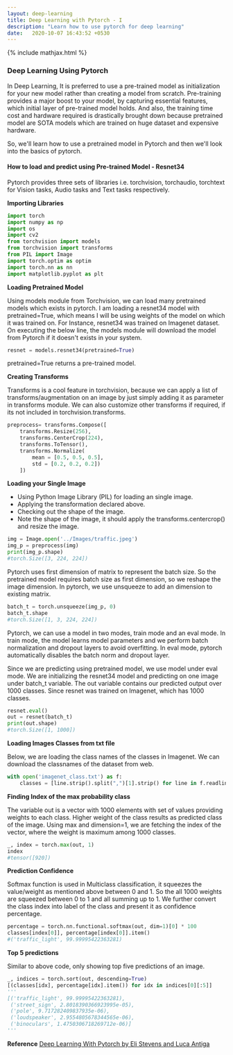 ```yaml
---
layout: deep-learning
title: Deep Learning with Pytorch - I
description: "Learn how to use pytorch for deep learning"
date:   2020-10-07 16:43:52 +0530
---
```

{% include mathjax.html %}

### Deep Learning Using Pytorch

In Deep Learning, It is preferred to use a pre-trained model as initialization for your new model rather than 
creating a model from scratch. Pre-training provides a major boost to your model, by capturing essential features, 
which initial layer of pre-trained model holds. And also, the training time cost and hardware required is drastically
brought down because pretrained model are SOTA models which are trained on huge dataset and expensive hardware.

So, we'll learn how to use a pretrained model in Pytorch and then we'll look into the basics of pytorch.

#### How to load and predict using Pre-trained Model - Resnet34

Pytorch provides three sets of libraries i.e. torchvision, torchaudio, torchtext for Vision tasks, Audio tasks and 
Text tasks respectively.

**Importing Libraries**
```python
import torch
import numpy as np
import os
import cv2
from torchvision import models
from torchvision import transforms
from PIL import Image
import torch.optim as optim
import torch.nn as nn
import matplotlib.pyplot as plt
```
**Loading Pretrained Model**

Using models module from Torchvision, we can load many pretrained models which exists in pytorch. I am loading a resnet34 
model with pretrained=True, which means I will be using weights of the model on which it was trained on. For Instance, 
resnet34 was trained on Imagenet dataset. On executing the below line, the models module will download the model from 
Pytorch if it doesn't exists in your system.

```python
resnet = models.resnet34(pretrained=True)
```
pretrained=True returns a pre-trained model.

**Creating Transforms**

Transforms is a cool feature in torchvision, because we can apply a list of transforms/augmentation on an image by just simply 
adding it as parameter in transforms module. We can also customize other transforms if required, if its not included in 
torchvision.transforms.

```python
preprocess= transforms.Compose([
    transforms.Resize(256),
    transforms.CenterCrop(224),
    transforms.ToTensor(),
    transforms.Normalize(
        mean = [0.5, 0.5, 0.5],
        std = [0.2, 0.2, 0.2])
    ])
```

**Loading your Single Image**

  * Using Python Image Library (PIL) for loading an single image.
  * Applying the transformation declared above.
  * Checking out the shape of the image.
  * Note the shape of the image, it should apply the transforms.centercrop() and resize the image.

```python
img = Image.open('../Images/traffic.jpeg')
img_p = preprocess(img)
print(img_p.shape)
#torch.Size([3, 224, 224])
```

Pytorch uses first dimension of matrix to represent the batch size. So the pretrained model requires batch size as first dimension, 
so we reshape the image dimension. In pytorch, we use unsqueeze to add an dimension to existing matrix.

```python
batch_t = torch.unsqueeze(img_p, 0)
batch_t.shape
#torch.Size([1, 3, 224, 224])
```
Pytorch, we can use a model in two modes, train mode and an eval mode. In train mode, the model learns model parameters
and we perform batch normalization and dropout layers to avoid overfitting. In eval mode, pytorch automatically disables the
batch norm and dropout layer.

Since we are predicting using pretrained model, we use model under eval mode. We are initializing the resnet34 model and predicting
on one image under batch_t variable. The out variable contains our predicted output over 1000 classes. Since resnet was trained on 
Imagenet, which has 1000 classes.

```python
resnet.eval()
out = resnet(batch_t)
print(out.shape)
#torch.Size([1, 1000])
```
**Loading Images Classes from txt file**

Below, we are loading the class names of the classes in Imagenet. We can download the classnames of the dataset from web.
```python
with open('imagenet_class.txt') as f:
    classes = [line.strip().split(",")[1].strip() for line in f.readlines()]
```
**Finding Index of the max probability class**

The variable out is a vector with 1000 elements with set of values providing weights to each class. Higher weight of the class
results as predicted class of the image. Using max and dimension=1, we are fetching the index of the vector, where the weight is
maximum among 1000 classes.
```python
_, index = torch.max(out, 1)
index
#tensor([920])
```
**Prediction Confidence**

Softmax function is used in Multiclass classification, it squeezes the value/weight as mentioned above between 0 and 1. 
So the all 1000 weights are squeezed between 0 to 1 and all summing up to 1. We further convert the class index into 
label of the class and present it as confidence percentage.

```python
percentage = torch.nn.functional.softmax(out, dim=1)[0] * 100
classes[index[0]], percentage[index[0]].item()
#('traffic_light', 99.99995422363281)
```

**Top 5 predictions**

Similar to above code, only showing top five predictions of an image.
```python
_, indices = torch.sort(out, descending=True)
[(classes[idx], percentage[idx].item()) for idx in indices[0][:5]]
'''
[('traffic_light', 99.99995422363281),
 ('street_sign', 2.8018390366923995e-05),
 ('pole', 9.717282409837935e-06),
 ('loudspeaker', 2.9554805678344565e-06),
 ('binoculars', 1.4750306718269712e-06)]
'''
```

**Reference** [Deep Learning With Pytorch by Eli Stevens and Luca Antiga](https://www.manning.com/books/deep-learning-with-pytorch)
